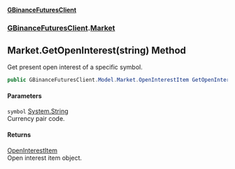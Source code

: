 #### [GBinanceFuturesClient](./index.md 'index')
### [GBinanceFuturesClient](./GBinanceFuturesClient.md 'GBinanceFuturesClient').[Market](./GBinanceFuturesClient-Market.md 'GBinanceFuturesClient.Market')
## Market.GetOpenInterest(string) Method
Get present open interest of a specific symbol.  
```csharp
public GBinanceFuturesClient.Model.Market.OpenInterestItem GetOpenInterest(string symbol);
```
#### Parameters
<a name='GBinanceFuturesClient-Market-GetOpenInterest(string)-symbol'></a>
`symbol` [System.String](https://docs.microsoft.com/en-us/dotnet/api/System.String 'System.String')  
Currency pair code.  
  
#### Returns
[OpenInterestItem](./GBinanceFuturesClient-Model-Market-OpenInterestItem.md 'GBinanceFuturesClient.Model.Market.OpenInterestItem')  
Open interest item object.  
